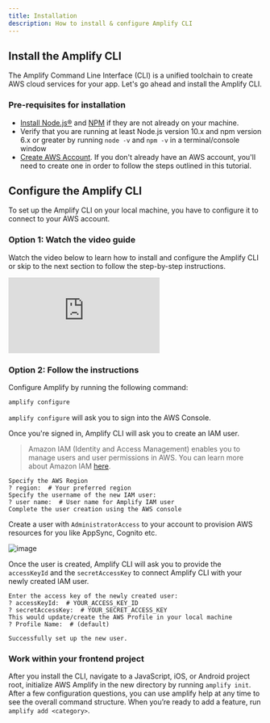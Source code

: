 ```yaml
---
title: Installation
description: How to install & configure Amplify CLI
---  
```


## Install the Amplify CLI

The Amplify Command Line Interface (CLI) is a unified toolchain to create AWS cloud services for your app. Let's go ahead and install the Amplify CLI.

<inline-fragment src="~/fragments/cli-install-block.md"></inline-fragment>

### Pre-requisites for installation

* [Install Node.js®](https://nodejs.org/en/download/) and [NPM](https://www.npmjs.com/get-npm) if they are not already on your machine.
* Verify that you are running at least Node.js version 10.x and npm version 6.x or greater by running `node -v` and `npm -v` in a terminal/console window
* [Create AWS Account](https://portal.aws.amazon.com/billing/signup?redirect_url=https%3A%2F%2Faws.amazon.com%2Fregistration-confirmation#/start). If you don't already have an AWS account, you'll need to create one in order to follow the steps outlined in this tutorial. 


## Configure the Amplify CLI

To set up the Amplify CLI on your local machine, you have to configure it to connect to your AWS account. 

### Option 1: Watch the video guide

Watch the video below to learn how to install and configure the Amplify CLI or skip to the next section to follow the step-by-step instructions.

<iframe src="https://www.youtube-nocookie.com/embed/fWbM5DLh25U" frameborder="0" allow="accelerometer; autoplay; clipboard-write; encrypted-media; gyroscope; picture-in-picture" allowfullscreen></iframe>

### Option 2: Follow the instructions

Configure Amplify by running the following command:

```bash
amplify configure
```

`amplify configure` will ask you to sign into the AWS Console.

Once you're signed in, Amplify CLI will ask you to create an IAM user.
> Amazon IAM (Identity and Access Management) enables you to manage users and user permissions in AWS. You can learn more about Amazon IAM [here](https://aws.amazon.com/iam/).

```console
Specify the AWS Region
? region:  # Your preferred region
Specify the username of the new IAM user:
? user name:  # User name for Amplify IAM user
Complete the user creation using the AWS console
```

Create a user with `AdministratorAccess` to your account to provision AWS resources for you like AppSync, Cognito etc.

![image](../../images/user-creation.gif)

Once the user is created, Amplify CLI will ask you to provide the `accessKeyId` and the `secretAccessKey` to connect Amplify CLI with your newly created IAM user.

```console
Enter the access key of the newly created user:
? accessKeyId:  # YOUR_ACCESS_KEY_ID
? secretAccessKey:  # YOUR_SECRET_ACCESS_KEY
This would update/create the AWS Profile in your local machine
? Profile Name:  # (default)

Successfully set up the new user.
```


### Work within your frontend project

After you install the CLI, navigate to a JavaScript, iOS, or Android project root, initialize AWS Amplify in the new directory by running `amplify init`. After a few configuration questions, you can use amplify help at any time to see the overall command structure. When you’re ready to add a feature, run `amplify add <category>`. 
